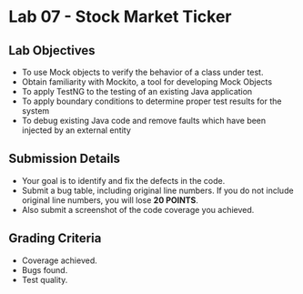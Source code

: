 # Lab 07 - Stock Market Ticker


## Lab Objectives
* To use Mock objects to verify the behavior of a class under test.
* Obtain familiarity with Mockito, a tool for developing Mock Objects
* To apply TestNG to the testing of an existing Java application
* To apply boundary conditions to determine proper test results for the system
* To debug existing Java code and remove faults which have been injected by an external entity

## Submission Details
* Your goal is to identify and fix the defects in the code.
* Submit a bug table, including original line numbers.  If you do not include original line numbers, you will lose **20 POINTS**.
* Also submit a screenshot of the code coverage you achieved.


## Grading Criteria
* Coverage achieved.
* Bugs found.
* Test quality.